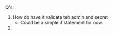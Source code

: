 Q's:
1. How do have it validate teh admin and secret
    - Could be a simple if statement for now.
2.